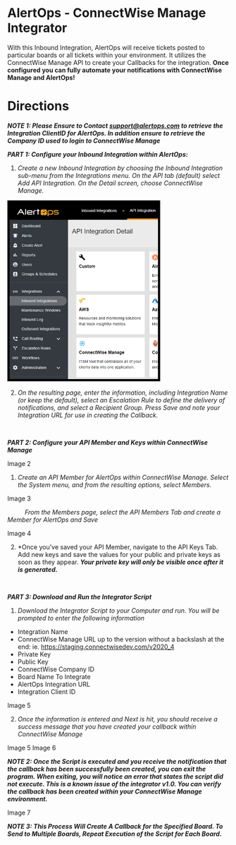 # AlertOps - ConnectWise Manage Integrator

With this Inbound Integration, AlertOps will receive tickets posted to particular boards or all tickets within your environment. It utilizes the ConnectWise Manage API to create your Callbacks for the integration. **Once configured you can fully automate your notifications with ConnectWise Manage and AlertOps!** 


# Directions
***NOTE 1: Please Ensure to Contact support@alertops.com to retrieve the Integration ClientID for AlertOps. In addition ensure to retrieve the Company ID used to login to ConnectWise Manage***
<br />


***PART 1: Configure your Inbound Integration within AlertOps:***

 1. *Create a new Inbound Integration by choosing the Inbound Integration sub-menu from the Integrations menu. On the API tab (default) select Add API Integration. On the Detail screen, choose ConnectWise Manage.*

<img src="Images/1.png" height="400" style="border:5px solid #000000;">

 2. *On the resulting page, enter the information, including Integration Name (or keep the default), select an Escalation Rule to define the delivery of notifications, and select a Recipient Group. Press Save and note your Integration URL for use in creating the Callback.*
<br />

***PART 2: Configure your API Member and Keys within ConnectWise Manage***

Image 2

1. *Create an API Member for AlertOps within ConnectWise Manage. Select the System menu, and from the resulting options, select Members.* 

Image 3

&nbsp;&nbsp;&nbsp;&nbsp;&nbsp;&nbsp;&nbsp;&nbsp;&nbsp;&nbsp;*From the Members page, select the API Members Tab and create a Member for AlertOps and Save*

Image 4

2. *Once you've saved your API Member, navigate to the API Keys Tab. Add new keys and save the values for your public and private keys as soon as they appear. ***Your private key will only be visible once after it is generated.***
<br />

***PART 3: Download and Run the Integrator Script***

1. *Download the Integrator Script to your Computer and run. You will be prompted to enter the following information*

- Integration Name
- ConnectWise Manage URL up to the version without a backslash at the end: ie. https://staging.connectwisedev.com/v2020_4 
- Private Key 
- Public Key
- ConnectWise Company ID
- Board Name To Integrate
- AlertOps Integration URL
- Integration Client ID

Image 5

2. *Once the information is entered and Next is hit, you should receive a success message that you have created your callback within ConnectWise Manage*

Image 5 
Image 6

***NOTE 2: Once the Script is executed and you receive the notification that the callback has been successfully been created, you can exit the program. When exiting, you will notice an error that states the script did not execute. This is a known issue of the integrator v1.0. You can verify the callback has been created within your ConnectWise Manage environment.***

Image 7

***NOTE 3: This Process Will Create A Callback for the Specified Board. To Send to Multiple Boards, Repeat Execution of the Script for Each Board.***




